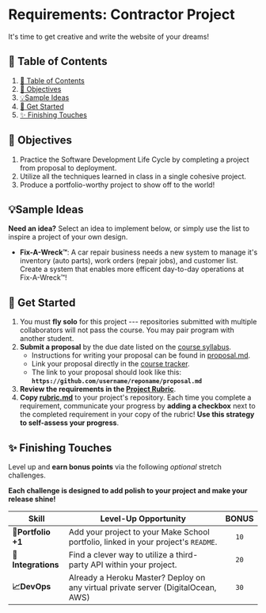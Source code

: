 # Requirements: Contractor Project

It's time to get creative and write the website of your dreams!

## 📖 Table of Contents

1. [📖 Table of Contents](#%f0%9f%93%96-table-of-contents)
2. [📝 Objectives](#%f0%9f%93%9d-objectives)
3. [💡Sample Ideas](#%f0%9f%92%a1sample-ideas)
4. [🚧 Get Started](#%f0%9f%9a%a7-get-started)
5. [✨ Finishing Touches](#%e2%9c%a8-finishing-touches)

## 📝 Objectives

1. Practice the Software Development Life Cycle by completing a project from proposal to deployment.
1. Utilize all the techniques learned in class in a single cohesive project.
1. Produce a portfolio-worthy project to show off to the world!

## 💡Sample Ideas

**Need an idea?** Select an idea to implement below, or simply use the list to inspire a project of your own design.

* **Fix-A-Wreck™️**: A car repair business needs a new system to manage it's inventory (auto parts), work orders (repair jobs), and customer list. Create a system that enables more efficent day-to-day operations at Fix-A-Wreck️™!

## 🚧 Get Started

1. You must **fly solo** for this project --- repositories submitted with multiple collaborators will not pass the course. You may pair program with another student.
2. **Submit a proposal** by the due date listed on the [course syllabus](../README.md#Schedule).
    * Instructions for writing your proposal can be found in [proposal.md](proposal.md).
    * Link your proposal directly in the [course tracker](https://make.sc/trackbew1.3).
    * The link to your proposal should look like this: **`https://github.com/username/reponame/proposal.md`**
3. **Review the requirements in the [Project Rubric](rubric.md)**.
4. **Copy [rubric.md](rubric.md)** to your project's repository. Each time you complete a requirement, communicate your progress by **adding a checkbox** next to the completed requirement in your copy of the rubric! **Use this strategy to self-assess your progress**.

## ✨ Finishing Touches

Level up and **earn bonus points** via the following _optional_ stretch challenges.

**Each challenge is designed to add polish to your project and make your release shine!**

| Skill              | Level-Up Opportunity                                                               | BONUS |
| ------------------ | ---------------------------------------------------------------------------------- | :---: |
| **🎉Portfolio +1** | Add your project to your Make School portfolio, linked in your project's `README`. | `10`  |
| **🔌Integrations** | Find a clever way to utilize a third-party API within your project.                | `20`  |
| **📈DevOps**       | Already a Heroku Master? Deploy on any virtual private server (DigitalOcean, AWS)  | `30`  |